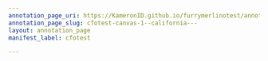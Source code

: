 ```yaml
---
annotation_page_uri: https://KameronID.github.io/furrymerlinotest/annotations/cfotest-canvas-1--california---.json
annotation_page_slug: cfotest-canvas-1--california---
layout: annotation_page
manifest_label: cfotest

---
```

